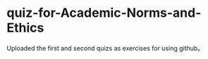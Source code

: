 # quiz-for-Academic-Norms-and-Ethics
Uploaded the first and second quizs as exercises for using github。
